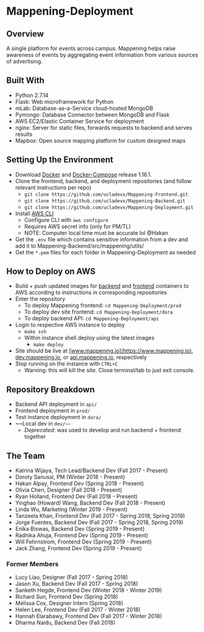 # Mappening-Deployment

## Overview
A single platform for events across campus. Mappening helps raise awareness of events by aggregating event information from various sources of advertising.

## Built With
- Python 2.7.14
- Flask: Web microframework for Python
- mLab: Database-as-a-Service cloud-hosted MongoDB
- Pymongo: Database Connector between MongoDB and Flask
- AWS EC2/Elastic Container Service for deployment
- nginx: Server for static files, forwards requests to backend and serves results
- Mapbox: Open source mapping platform for custom designed maps

## Setting Up the Environment
- Download [Docker](https://www.docker.com) and [Docker-Compose](https://github.com/docker/compose/releases) release 1.16.1.
- Clone the frontend, backend, and deployment repositories (and follow relevant instructions per repo)
  - `git clone https://github.com/ucladevx/Mappening-Frontend.git`
  - `git clone https://github.com/ucladevx/Mappening-Backend.git`
  - `git clone https://github.com/ucladevx/Mappening-Deployment.git`
- Install [AWS CLI](https://docs.aws.amazon.com/cli/latest/userguide/cli-chap-install.html)
  - Configure CLI with `aws configure`
  - Requires AWS secret info (only for PM/TL)
  - NOTE: Computer local time must be accurate lol @Hakan
- Get the `.env` file which contains sensitive information from a dev and add it to Mappening-Backend/src/mappening/utils/
- Get the `*.pem` files for each folder in Mappening-Deployment as needed

## How to Deploy on AWS
- Build + push updated images for [backend](https://github.com/ucladevx/Mappening-Backend) and [frontend](https://github.com/ucladevx/Mappening-Frontend) containers to AWS according to instructions in corresponding repositories
- Enter the repository
  - To deploy Mappening frontend: `cd Mappening-Deployment/prod`
  - To deploy dev site frontend: `cd Mappening-Deployment/dora`
  - To deploy backend API: `cd Mappening-Deployment/api`
- Login to respective AWS instance to deploy
  - `make ssh`
  - Within instance shell deploy using the latest images
    - `make deploy`
- Site should be live at [www.mappening.io](https://www.mappening.io), [dev.mappening.io](https://dev.mappening.io), or [api.mappening.io](https://api.mappening.io:5000), respectively
- Stop running on the instance with `CTRL+C`
  - Warning: this will kill the site. Close terminal/tab to just exit console.

## Repository Breakdown
- Backend API deployment in `api/`
- Frontend deployment in `prod/`
- Test instance deployment in `dora/`
- ~~Local dev in `dev/~~`
  - *Deprecated*: was used to develop and run backend + frontend together

## The Team

  - Katrina Wijaya, Tech Lead/Backend Dev (Fall 2017 - Present)
  - Doroty Sanussi, PM (Winter 2018 - Present)
  - Hakan Alpay, Frontend Dev (Spring 2018 - Present)
  - Olivia Chen, Designer (Fall 2018 - Present)
  - Ryan Holland, Frontend Dev (Fall 2018 - Present)
  - Yinghao (Howard) Wang, Backend Dev (Fall 2018 - Present)
  - Linda Wu, Marketing (Winter 2019 - Present)
  - Tanzeela Khan, Frontend Dev (Fall 2017 - Spring 2018, Spring 2019)
  - Jorge Fuentes, Backend Dev (Fall 2017 - Spring 2018, Spring 2019)
  - Enika Biswas, Backend Dev (Spring 2019 - Present)
  - Radhika Ahuja, Frontend Dev (Spring 2019 - Present)
  - Will Fehrnstrom, Frontend Dev (Spring 2019 - Present)
  - Jack Zhang, Frontend Dev (Spring 2019 - Present)

### Former Members
  - Lucy Liao, Designer (Fall 2017 - Spring 2018)
  - Jason Xu, Backend Dev (Fall 2017 - Spring 2018)
  - Sanketh Hegde, Frontend Dev (Winter 2018 - Winter 2019)
  - Richard Sun, Frontend Dev (Spring 2018)
  - Melissa Cox, Designer Intern (Spring 2018)
  - Helen Lee, Frontend Dev (Fall 2017 - Winter 2018)
  - Hannah Elarabawy, Frontend Dev (Fall 2017 - Winter 2018)
  - Dharma Naidu, Backend Dev (Fall 2018)

